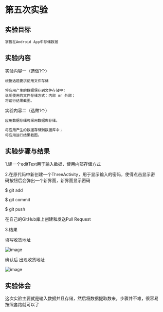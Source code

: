 # 第五次实验
## 实验目标

    掌握在Android App中存储数据

## 实验内容
实验内容一（选做1个）

    根据选题要求使用文件存储

    将应用产生的数据保存到文件存储中；
    说明使用的文件存储方式：内部 or 外部；
    将运行结果截图。

实验内容二（选做1个）

    应用数据存储可采用数据库存储。

    将应用产生的数据存储到数据库中；
    将应用运行结果截图。

## 实验步骤与结果

1.建一个editText用于输入数据，使用内部存储方式

2.在原代码中新创建一个ThreeActivity，用于显示输入的密码，使得点击显示密码按钮后会弹出一个新界面，新界面显示密码


$ git add 

$ git commit

$ git push

在自己的GitHub库上创建和发送Pull Request

3.结果

填写收货地址

![image](https://github.com/zzs-zhangxiaoxiao/android-labs-2018/blob/master/soft1614080902209/2.png)

确认后 出现收货地址

![image](https://github.com/zzs-zhangxiaoxiao/android-labs-2018/blob/master/soft1614080902209/3.png)

## 实验体会
   
  这次实验主要就是输入数据并且存储，然后将数据提取数来，步骤并不难，很容易 按照套路就可以了
